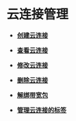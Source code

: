 # 云连接管理<a name="cc_03_0100"></a>

-   **[创建云连接](创建云连接.md)**  

-   **[查看云连接](查看云连接.md)**  

-   **[修改云连接](修改云连接.md)**  

-   **[删除云连接](删除云连接.md)**  

-   **[解绑带宽包](解绑带宽包.md)**  

-   **[管理云连接的标签](管理云连接的标签.md)**  


